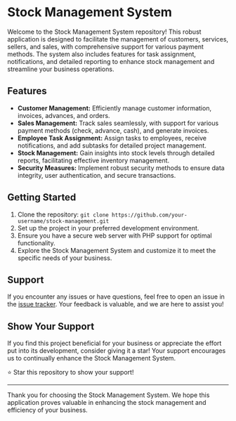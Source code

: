 # Stock Management System

Welcome to the Stock Management System repository! This robust application is designed to facilitate the management of customers, services, sellers, and sales, with comprehensive support for various payment methods. The system also includes features for task assignment, notifications, and detailed reporting to enhance stock management and streamline your business operations.

## Features

- **Customer Management:** Efficiently manage customer information, invoices, advances, and orders.
- **Sales Management:** Track sales seamlessly, with support for various payment methods (check, advance, cash), and generate invoices.
- **Employee Task Assignment:** Assign tasks to employees, receive notifications, and add subtasks for detailed project management.
- **Stock Management:** Gain insights into stock levels through detailed reports, facilitating effective inventory management.
- **Security Measures:** Implement robust security methods to ensure data integrity, user authentication, and secure transactions.

## Getting Started

1. Clone the repository: `git clone https://github.com/your-username/stock-management.git`
2. Set up the project in your preferred development environment.
3. Ensure you have a secure web server with PHP support for optimal functionality.
4. Explore the Stock Management System and customize it to meet the specific needs of your business.

## Support

If you encounter any issues or have questions, feel free to open an issue in the [issue tracker](https://github.com/t-med1/stock-management/issues). Your feedback is valuable, and we are here to assist you!

## Show Your Support

If you find this project beneficial for your business or appreciate the effort put into its development, consider giving it a star! Your support encourages us to continually enhance the Stock Management System.

⭐ Star this repository to show your support!

---

Thank you for choosing the Stock Management System. We hope this application proves valuable in enhancing the stock management and efficiency of your business.
